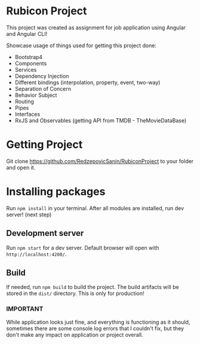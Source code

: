 # Rubicon Project

This project was created as assignment for job application using Angular and Angular CLI!

Showcase usage of things used for getting this project done:

  - Bootstrap4
  - Components
  - Services
  - Dependency Injection
  - Different bindings (interpolation, property, event, two-way)
  - Separation of Concern
  - Behavior Subject
  - Routing
  - Pipes
  - Interfaces
  - RxJS and Observables (getting API from TMDB - TheMovieDataBase)
  
# Getting Project

Git clone https://github.com/RedzepovicSanin/RubiconProject to your folder and open it.

# Installing packages

Run `npm install` in your terminal. After all modules are installed, run dev server! (next step)

## Development server

Run `npm start` for a dev server. Default browser will open with `http://localhost:4200/`.

## Build

If needed, run `npm build` to build the project. The build artifacts will be stored in the `dist/` directory.
This is only for production!

### IMPORTANT

While application looks just fine, and everything is functioning as it should, sometimes there are some console log errors that I couldn't fix, but they don't make any impact on application or project overall.
